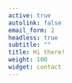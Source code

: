 ```yaml
---
active: true
autolink: false
email_form: 2
headless: true
subtitle: ""
title: Hi there!
weight: 100
widget: contact
---
```


